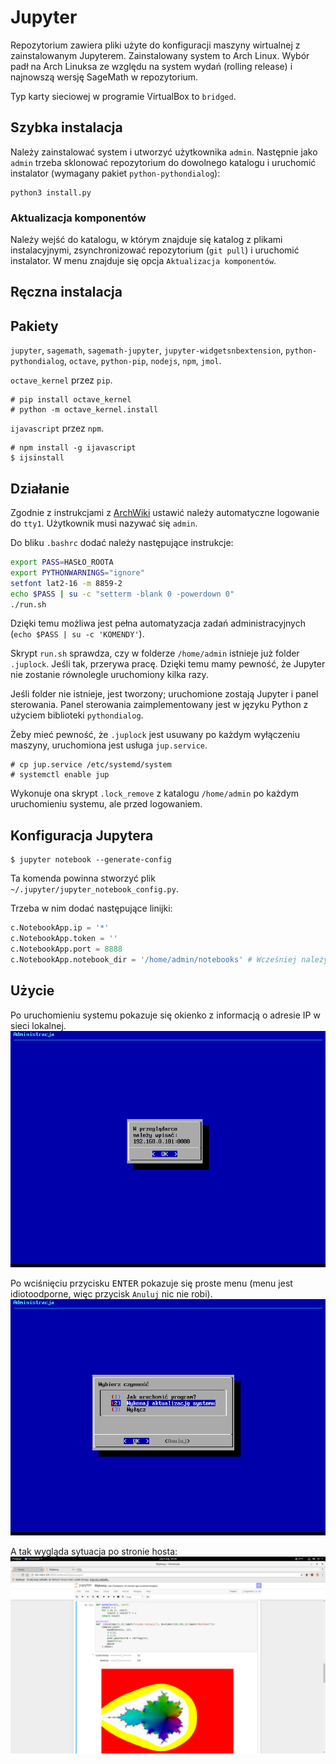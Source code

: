 # Jupyter
Repozytorium zawiera pliki użyte do konfiguracji
maszyny wirtualnej z zainstalowanym Jupyterem.
Zainstalowany system to Arch Linux.
Wybór padł na Arch Linuksa ze względu na system wydań (rolling release)
i najnowszą wersję SageMath w repozytorium.

Typ karty sieciowej w programie VirtualBox to `bridged`.

Szybka instalacja
---
Należy zainstalować system i utworzyć użytkownika `admin`.
Następnie jako `admin` trzeba sklonować repozytorium do dowolnego katalogu
i uruchomić instalator (wymagany pakiet `python-pythondialog`):
```
python3 install.py
```

### Aktualizacja komponentów
Należy wejść do katalogu, w którym znajduje się katalog z plikami instalacyjnymi,
zsynchronizować repozytorium (`git pull`) i uruchomić instalator.
W menu znajduje się opcja `Aktualizacja komponentów`.

Ręczna instalacja
---

## Pakiety
`jupyter`, `sagemath`, `sagemath-jupyter`,
`jupyter-widgetsnbextension`, `python-pythondialog`, `octave`,
`python-pip`, `nodejs`, `npm`, `jmol`.

`octave_kernel` przez `pip`.
```
# pip install octave_kernel
# python -m octave_kernel.install
```

`ijavascript` przez `npm`.
```
# npm install -g ijavascript
$ ijsinstall
```

## Działanie
Zgodnie z instrukcjami z [ArchWiki](https://wiki.archlinux.org/index.php/Getty#Automatic_login_to_virtual_console)
ustawić należy automatyczne logowanie do `tty1`.
Użytkownik musi nazywać się `admin`.

Do bliku `.bashrc` dodać należy następujące instrukcje:
```bash
export PASS=HASŁO_ROOTA
export PYTHONWARNINGS="ignore"
setfont lat2-16 -m 8859-2
echo $PASS | su -c "setterm -blank 0 -powerdown 0"
./run.sh
```
Dzięki temu możliwa jest pełna automatyzacja zadań administracyjnych
(`echo $PASS | su -c 'KOMENDY'`).

Skrypt `run.sh` sprawdza, czy w folderze `/home/admin`
istnieje już folder `.juplock`.
Jeśli tak, przerywa pracę. Dzięki temu mamy pewność, że Jupyter nie zostanie
równolegle uruchomiony kilka razy.

Jeśli folder nie istnieje, jest tworzony;
uruchomione zostają Jupyter i panel sterowania.
Panel sterowania zaimplementowany jest w języku Python z użyciem biblioteki
`pythondialog`.

Żeby mieć pewność, że `.juplock` jest usuwany po każdym wyłączeniu maszyny,
uruchomiona jest usługa `jup.service`.
```
# cp jup.service /etc/systemd/system
# systemctl enable jup
```
Wykonuje ona skrypt `.lock_remove` z katalogu `/home/admin`
po każdym uruchomieniu systemu, ale przed logowaniem.

## Konfiguracja Jupytera
```
$ jupyter notebook --generate-config
```
Ta komenda powinna stworzyć plik `~/.jupyter/jupyter_notebook_config.py`.

Trzeba w nim dodać następujące linijki:
```python
c.NotebookApp.ip = '*'
c.NotebookApp.token = ''
c.NotebookApp.port = 8888
c.NotebookApp.notebook_dir = '/home/admin/notebooks' # Wcześniej należy utworzyć ten folder
```

## Użycie
Po uruchomieniu systemu pokazuje się okienko z informacją o adresie IP
w sieci lokalnej.
![W przeglądarce należy wpisać...](img/welcome.png)

Po wciśnięciu przycisku <kbd>ENTER</kbd> pokazuje się proste menu
(menu jest idiotoodporne, więc przycisk `Anuluj` nic nie robi).
![Wybierz czynność...](img/menu.png)

A tak wygląda sytuacja po stronie hosta:
![Jupyter widziany oczami końcowego użytkownika](img/jupyter.png)
